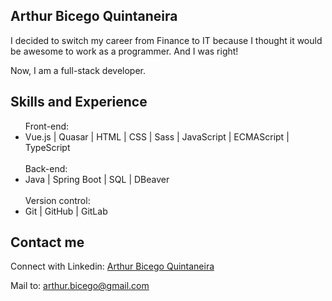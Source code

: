 ## Arthur Bicego Quintaneira

I decided to switch my career from Finance to IT because I thought it would be awesome to work as a programmer. And I was right!

Now, I am a full-stack developer.

## Skills and Experience

<ul>
Front-end:
  <li>Vue.js | Quasar | HTML | CSS | Sass | JavaScript | ECMAScript | TypeScript </li>
<br>
Back-end:
  <li>Java | Spring Boot | SQL | DBeaver </li>
<br>
Version control:
  <li>Git | GitHub | GitLab </li>
</ul>

## Contact me

Connect with Linkedin:
<a href="https://www.linkedin.com/in/arthurbicego/" target="_blank">
Arthur Bicego Quintaneira
</a>

Mail to:
<a href="mailto:arthur.bicego@gmail.com" target="_blank">
arthur.bicego@gmail.com
</a>
